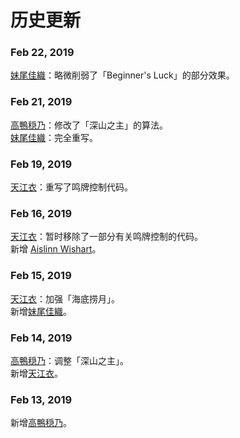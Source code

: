 # 历史更新

### Feb 22, 2019

[妹尾佳織](#妹尾佳織)：略微削弱了「Beginner's Luck」的部分效果。

### Feb 21, 2019

[高鴨穏乃](#高鴨穏乃)：修改了「深山之主」的算法。  
[妹尾佳織](#妹尾佳織)：完全重写。

### Feb 19, 2019

[天江衣](#天江衣)：重写了鸣牌控制代码。

### Feb 16, 2019

[天江衣](#天江衣)：暂时移除了一部分有关鸣牌控制的代码。  
新增 [Aislinn Wishart](#aislinn-wishart)。  

### Feb 15, 2019

[天江衣](#天江衣)：加强「海底捞月」。  
新增[妹尾佳織](#妹尾佳織)。

### Feb 14, 2019

[高鴨穏乃](#高鴨穏乃)：调整「深山之主」。  
新增[天江衣](#天江衣)。

### Feb 13, 2019

新增[高鴨穏乃](#高鴨穏乃)。